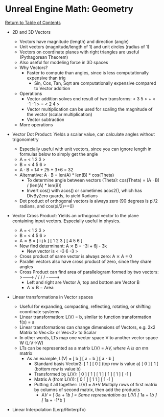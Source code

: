 # Unreal Engine Math: Geometry

[Return to Table of Contents](README.md)

- 2D and 3D Vectors
    - Vectors have magnitude (length) and direction (angle)
    - Unit vectors (magnitude/length of 1) and unit circles (radius of 1)
    - Vectors on coordinate planes with right triangles are useful (Pythagorean Theorem)
    - Also useful for modeling force in 3D spaces
    - Why Vectors?
        - Faster to compute than angles, since is less computationally expensive than trig
            - Sin, Cos, Tan, Sqrt are computationally expensive compared to Vector addition
    - Operations
        - Vector addition solves end result of two transforms: < 3 5 > + < -1 -1 > = < 2 4 >
        - Vector multiplication can be used for scaling the magnitude of the vector (scalar multiplication)
        - Vector subtraction 
    - More operations

- Vector Dot Product: Yields a scalar value, can calculate angles without trigonometry
    - Especially useful with unit vectors, since you can ignore length in formulas below to simply get the angle
    - A = < 1 2 3 >
    - B = < 4 5 6 >
    - A ⋅ B = 1*4 + 2*5 + 3*6 = 32
    - Alternative: A ⋅ B = len(A) * len(B) * cos(Theta)
        - To determine angle between vectors (Theta): cos(Theta) = (A ⋅ B) / (len(A) * len(B))
        - Invert cos() with acos() or sometimes acos2(), which has DivByZero guards, to yield Radians
    - Dot product of orthogonal vectors is always zero (90 degrees is pi/2 radians, and cos(pi/2)==0)

- Vector Cross Product: Yields an orthogonal vector to the plane containing input vectors. Especially useful in physics.
    - A = < 1 2 3 >
    - B = < 4 5 6 >
    - A ⨯ B = [ i j k ]
              [ 1 2 3 ]
              [ 4 5 6 ]
    - Now find determinant: A ⨯ B = -3i + 6j - 3k
        - New vector is < -3 6 -3 >
    - Cross product of same vector is always zero: A ⨯ A = 0
    - Parallel vectors also have cross product of zero, since they share angles
    - Cross Product can find area of parallelogram formed by two vectors:
           >--->
          /   /
         /   /
        ---->
        - Left and right are Vector A, top and bottom are Vector B
        - A ⨯ B = Area

- Linear transformations in Vector spaces
    - Useful for expanding, compacting, reflecting, rotating, or shifting coordinate systems
    - Linear transformation: L(V) = b, similar to function transformation f(x) = a
    - Linear transformations can change dimensions of Vectors, e.g. 2x2 Matrix to Vec<3> or Vec<2> to Scalar
    - In other words, LTs map one vector space V to another vector space W (L:V->W)
    - LTs can be represented as a matrix L(V) = A*V, where A is an m*n matrix
        - As an example, L(V) = [     b ]
                                [ a + b ]
                                [ a - b ]
            - Standard basis Vector2:
                [ 1 ] [ 0 ] (top row is value a)
                [ 0 ] [ 1 ] (bottom row is value b)
            - Transformed by L(V):
                [ 0 ] [  1 ]
                [ 1 ] [  1 ]
                [ 1 ] [ -1 ]
            - Matrix A (from L(V)):
                [ 0  1 ]
                [ 1  1 ]
                [ 1 -1 ]
            - Putting it all together: L(V) = A*V
            Multiply rows of first matrix by columns of second matrix, then add the products
                - A*V = [ 0*a +  1*b ] = Same representation as L(V)
                        [ 1*a +  1*b ]
                        [ 1*a + -1*b ]

- Linear Interpolation (Lerp/RinterpTo)